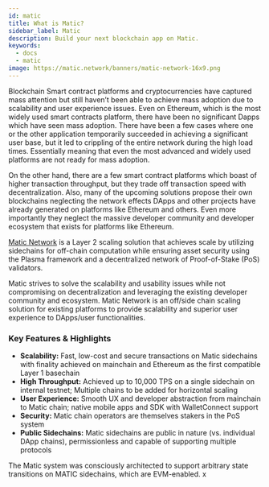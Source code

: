 ```yaml
---
id: matic
title: What is Matic?
sidebar_label: Matic
description: Build your next blockchain app on Matic.
keywords:
  - docs
  - matic
image: https://matic.network/banners/matic-network-16x9.png 
---
```

Blockchain Smart contract platforms and cryptocurrencies have captured mass attention but still haven’t been able to achieve mass adoption due to scalability and user experience issues. Even on Ethereum, which is the most widely used smart contracts platform, there have been no significant Dapps which have seen mass adoption. There have been a few cases where one or the other application temporarily succeeded in achieving a significant user base, but it led to crippling of the entire network during the high load times. Essentially meaning that even the most advanced and widely used platforms are not ready for mass adoption.

On the other hand, there are a few smart contract platforms which boast of higher transaction throughput, but they trade off transaction speed with decentralization. Also, many of the upcoming solutions propose their own blockchains neglecting the network effects DApps and other projects have already generated on platforms like Ethereum and others. Even more importantly they neglect the massive developer community and developer ecosystem that exists for platforms like Ethereum.

[Matic Network](https://matic.network/) is a Layer 2 scaling solution that achieves scale by utilizing sidechains for off-chain computation while ensuring asset security using the Plasma framework and a decentralized network of Proof-of-Stake (PoS) validators.

Matic strives to solve the scalability and usability issues while not compromising on decentralization and leveraging the existing developer community and ecosystem. Matic Network is an ​off/side chain scaling solution for existing platforms to provide scalability and superior user experience to DApps/user functionalities.

### Key Features & Highlights

- **Scalability:** Fast, low-cost and secure transactions on Matic sidechains with finality achieved on mainchain and Ethereum as the first compatible Layer 1 basechain
- **High Throughput:** Achieved up to 10,000 TPS on a single sidechain on internal testnet; Multiple chains to be added for horizontal scaling
- **User Experience:** Smooth UX and developer abstraction from mainchain to Matic chain; native mobile apps and SDK with WalletConnect support
- **Security:** Matic chain operators are themselves stakers in the PoS system
- **Public Sidechains:** Matic sidechains are public in nature (vs. individual DApp chains), permissionless and capable of supporting multiple protocols

The Matic system was consciously architected to support arbitrary state transitions on MATIC sidechains, which are EVM-enabled.
x